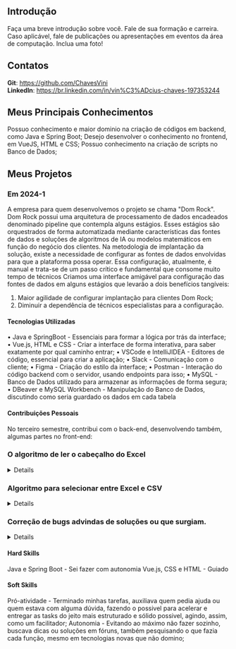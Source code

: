 ## Introdução

Faça uma breve introdução sobre você. Fale de sua formação e carreira. Caso aplicável, fale de publicações ou apresentações em eventos da área de computação. Inclua uma foto!

## Contatos

**Git**: https://github.com/ChavesVini
<br>
**LinkedIn**: https://br.linkedin.com/in/vin%C3%ADcius-chaves-197353244

## Meus Principais Conhecimentos
Possuo conhecimento e maior dominio na criação de códigos em backend, como Java e Spring Boot;
Desejo desenvolver o conhecimento no frontend, em VueJS, HTML e CSS;
Possuo conhecimento na criação de scripts no Banco de Dados;

## Meus Projetos

### Em 2024-1
  A empresa para quem desenvolvemos o projeto se chama "Dom Rock".
  Dom Rock possui uma arquitetura de processamento de dados encadeados denominado pipeline que contempla alguns estágios. Esses estágios são orquestrados de forma automatizada mediante características das fontes de dados e soluções de algoritmos de IA ou modelos matemáticos em função do negócio dos clientes. Na metodologia de implantação da solução, existe a 
necessidade de configurar as fontes de dados envolvidas para que a plataforma possa operar. Essa configuração, atualmente, é manual e trata-se de um passo crítico e fundamental que consome muito tempo de técnicos
  Criamos uma interface amigável para configuração das fontes de dados em alguns estágios que levarão a dois benefícios tangíveis:  
1) Maior agilidade de configurar implantação para clientes Dom Rock;
2) Diminuir a dependência de técnicos especialistas para a configuração.

#### Tecnologias Utilizadas
•	Java e SpringBoot - Essenciais para formar a lógica por trás da interface;
•	Vue.js, HTML e CSS - Criar a interface de forma interativa, para saber exatamente por qual caminho entrar;
•	VSCode e IntelliJIDEA - Editores de código, essencial para criar a aplicação;
•	Slack - Comunicação com o cliente;
•	Figma - Criação do estilo da interface;
•	Postman - Interação do código backend com o servidor, usando endpoints para isso;
•	MySQL - Banco de Dados utilizado para armazenar as informações de forma segura;
•	DBeaver e MySQL Workbench - Manipulação do Banco de Dados, discutindo como seria guardado os dados em cada tabela 

#### Contribuições Pessoais
No terceiro semestre, contribui com o back-end, desenvolvendo também, algumas partes no front-end:
### O algoritmo de ler o cabeçalho do Excel

<details>
  Montei o algoritmo mais importante do projeto, para ler um arquivo Excel de sua escolha, e meu algoritmo ia ler e retornar os nomes dos cabeçalhos. 
  Foi reciclado um pedaço de um código do segundo semestre (2023-2) para trazer os cabeçalhos dos CSVs, com uma lógica feita para trazer-los o mesmo. Para trazer, já tinha um pedaço do código pronto, somente trazer a primeira linha do CSV. Não foi tão dificil de desenvolver, mas gostaria que fosse um pouco mais desafiador, até porque foi só incrementar mais algumas linhas e saiu funcionando tranquilamente.
</details>
  
### Algoritmo para selecionar entre Excel e CSV

<details>
  Consistia em, quando escrevesse o tipo do Excel, ele selecionaria qual tipo de “leitor” iria processar o arquivo, sendo “CSV” para arquivos CSV e “Excel” para arquivos tipo Excel (XLSX, XLS, XLSB, etc...);
  Foi um dos códigos mais trabalhosos que tive que fazer, por conta de todas as validações, fazer as rotas do front e back foi um verdadeiro desafio.
</details>

### Correção de bugs advindas de soluções ou que surgiam.

<details>
  Alguns bugs que apareciam ou notavam no projeto, atuei para inibir e se certificar de que não haveria mais bugs na solução desenvolvida. No backend, atuei consertando problemas de lógicas incorretas ou códigos quebrados.
  No backend foi bem mais fácil do que no frontend, já que tive mais contato com a parte do backend. O frontend foi puramente pesquisa e implementação, foi bem complicado de inicio, mas depois acabei notando que era igual ao que já havia implementado, agora em outra linguagem. Mesmo com as semelhanças do Java e JavaScript, foi dificil se adaptar a esse novo "estilo" de codar.
  Por mais que tivesse mais focado em backend, ajudei também as pessoas do front para desenvolverem suas soluções, baseado nos exemplos nos códigos já feitos e em fóruns da internet, acabei entendendo o básico que ajudou a completar o projeto. 
</details>

#### Hard Skills
Java e Spring Boot - Sei fazer com autonomia
Vue.js, CSS e HTML - Guiado

#### Soft Skills

Pró-atividade - Terminado minhas tarefas, auxiliava quem pedia ajuda ou quem estava com alguma dúvida, fazendo o possivel para acelerar e entregar as tasks do jeito mais estruturado e sólido possivel, agindo, assim, como um facilitador;
Autonomia - Evitando ao máximo não fazer sozinho, buscava dicas ou soluções em fóruns, também pesquisando o que fazia cada função, mesmo em tecnologias novas que não domino;
